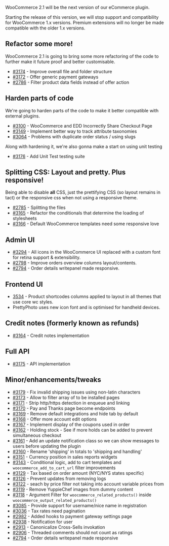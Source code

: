 WooCommerce 2.1 will be the next version of our eCommerce plugin.

Starting the release of this version, we will stop support and compatibility for WooCommerce 1.x versions. Premium extensions will no longer be made compatible with the older 1.x versions.

## Refactor some more!
WooCommerce 2.1 is going to bring some more refactoring of the code to further make it future proof and better customisable.
* [#3174](https://github.com/woothemes/woocommerce/issues/3174) - Improve overall file and folder structure
* [#3172](https://github.com/woothemes/woocommerce/issues/3172) - Offer generic payment gateways
* [#2786](https://github.com/woothemes/woocommerce/issues/2786) - Filter product data fields instead of offer action

## Harden parts of code
We're going to harden parts of the code to make it better compatible with external plugins.
* [#3100](https://github.com/woothemes/woocommerce/issues/3100) - WooCommerce and EDD Incorrectly Share Checkout Page
* [#3149](https://github.com/woothemes/woocommerce/issues/3149) - Implement better way to track attribute taxonomies
* [#3064](https://github.com/woothemes/woocommerce/issues/3064) - Problems with duplicate order status / using slugs

Along with hardening it, we're also gonna make a start on using unit testing
* [#3176](https://github.com/woothemes/woocommerce/issues/3176) - Add Unit Test testing suite

## Splitting CSS: Layout and pretty. Plus responsive!
Being able to disable **all** CSS, just the prettifying CSS (so layout remains in tact) or the responsive css when not using a responsive theme.
* [#2785](https://github.com/woothemes/woocommerce/issues/2785) - Splitting the files
* [#3165](https://github.com/woothemes/woocommerce/issues/3165) - Refactor the conditionals that determine the loading of stylesheets
* [#3166](https://github.com/woothemes/woocommerce/issues/3166) - Default WooCommerce templates need some responsive love

## Admin UI
* [#3294](https://github.com/woothemes/woocommerce/issues/3294) - All icons in the WooCommerce UI replaced with a custom font for retina support & extensibility.
* [#2798](https://github.com/woothemes/woocommerce/issues/2798) - Improve orders overview columns layout/contents.
* [#2794](https://github.com/woothemes/woocommerce/issues/2794) - Order details writepanel made responsive.

## Frontend UI
* [3534](https://github.com/woothemes/woocommerce/issues/3534) - Product shortcodes columns applied to layout in all themes that use core wc styles.
* PrettyPhoto uses new icon font and is optimised for handheld devices.

## Credit notes (formerly known as refunds)
* [#3164](https://github.com/woothemes/woocommerce/issues/3164) - Credit notes implementation

## Full API
* [#3175](https://github.com/woothemes/woocommerce/issues/3175) - API implementation

## Minor/enhancements/tweaks
* [#3179](https://github.com/woothemes/woocommerce/issues/3179) - Fix invalid shipping issues using non-latin characters
* [#3173](https://github.com/woothemes/woocommerce/issues/3173) - Allow to filter array of to be installed pages
* [#3171](https://github.com/woothemes/woocommerce/issues/3171) - Strip http/https detection in enqueue and linking
* [#3170](https://github.com/woothemes/woocommerce/issues/3170) - Pay and Thanks page become endpoints
* [#3169](https://github.com/woothemes/woocommerce/issues/3169) - Remove default integrations and hide tab by default
* [#3168](https://github.com/woothemes/woocommerce/issues/3168) - Offer more account edit options
* [#3167](https://github.com/woothemes/woocommerce/issues/3167) - Implement display of the coupons used in order
* [#3162](https://github.com/woothemes/woocommerce/issues/3162) - Holding stock - See if more holds can be added to prevent simultaneous checkout
* [#3161](https://github.com/woothemes/woocommerce/issues/3161) - Add an update notification class so we can show messages to users before updating the plugin
* [#3160](https://github.com/woothemes/woocommerce/issues/3160) - Rename 'shipping' in totals to 'shipping and handling'
* [#3151](https://github.com/woothemes/woocommerce/issues/3151) - Currency position in sales reports widgets
* [#3143](https://github.com/woothemes/woocommerce/issues/3143) - Conditional logic, add to cart templates and `woocommerce_add_to_cart_url` filter improvements
* [#3129](https://github.com/woothemes/woocommerce/issues/3129) - Tax based on order amount (NYC/NYS states specific)
* [#3126](https://github.com/woothemes/woocommerce/issues/3126) - Prevent updates from removing logs
* [#3122](https://github.com/woothemes/woocommerce/issues/3122) - seach by price filter not taking into account variable prices from
* [#3119](https://github.com/woothemes/woocommerce/issues/3119) - Remove YuppieChef images from dummy content
* [#3118](https://github.com/woothemes/woocommerce/issues/3118) - Argument Filter for `woocommerce_related_products()` inside `woocommerce_output_related_products()`
* [#3085](https://github.com/woothemes/woocommerce/issues/3085) - Provide support for username/nice name in registration
* [#3036](https://github.com/woothemes/woocommerce/issues/3036) - Tax rates need pagination
* [#2982](https://github.com/woothemes/woocommerce/pull/2982) - Added hooks to payment gateway settings page
* [#2938](https://github.com/woothemes/woocommerce/issues/2983) - Notification for user
* [#2913](https://github.com/woothemes/woocommerce/issues/2913) - Canonicalize Cross-Sells invokation
* [#2906](https://github.com/woothemes/woocommerce/issues/2906) - Threaded comments should not count as ratings
* [#2794](https://github.com/woothemes/woocommerce/issues/2794) - Order details writepanel made responsive